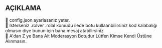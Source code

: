 ## AÇIKLAMA
:rainbow:	config.json ayarlasanız yeter.
<br>
:rainbow:	İsterseniz .rolver .rolal komudu ilede botu kullaanbilirsiniz kod kalabalığı olmasın diye bunun için bana mesaj atabilirsiniz.
<br>
:rainbow:	A'dan Z ye Bana Ait Moderasyon Botudur Lütfen Kimse Kendi Üstüne Alınmasın.
<br>
